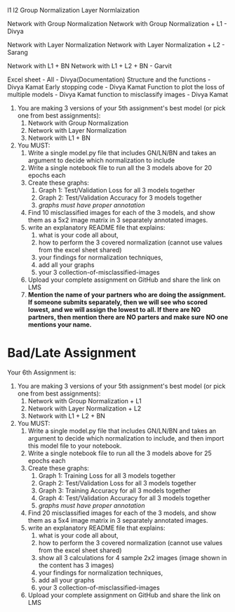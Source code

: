l1
l2
Group Normalization
Layer Normlaization

Network with Group Normalization
Network with Group Normalization + L1 - Divya

Network with Layer Normalization
Network with Layer Normalization + L2 - Sarang

Network with L1 + BN
Network with L1 + L2 + BN - Garvit

Excel sheet - All - Divya(Documentation)
Structure and the functions - Divya Kamat
Early stopping code - Divya Kamat
Function to plot the loss of multiple models - Divya Kamat
function to misclassify images - Divya Kamat




1. You are making 3 versions of your 5th assignment's best model (or pick one from best assignments):
   1. Network with Group Normalization
   2. Network with Layer Normalization
   3. Network with L1 + BN
2. You MUST:
   1. Write a single model.py file that includes GN/LN/BN and takes an argument to decide which normalization to include
   2. Write a single notebook file to run all the 3 models above for 20 epochs each
   3. Create these graphs:
      1. Graph 1: Test/Validation Loss for all 3 models together
      2. Graph 2: Test/Validation Accuracy for 3 models together
      3. *graphs must have proper annotation*
   4. Find 10 misclassified images for each of the 3 models, and show them as a 5x2 image matrix in 3 separately annotated images. 
   5. write an explanatory README file that explains:
      1. what is your code all about,
      2. how to perform the 3 covered normalization (cannot use values from the excel sheet shared)
      3. your findings for normalization techniques,
      4. add all your graphs
      5. your 3 collection-of-misclassified-images 
   6. Upload your complete assignment on GitHub and share the link on LMS
   7. **Mention the name of your partners who are doing the assignment. If someone submits separately, then we will see who scored lowest, and we will assign the lowest to all. If there are NO partners, then mention there are NO parters and make sure NO one mentions your name.** 

# **Bad/Late Assignment**


Your 6th Assignment is:

1. You are making 3 versions of your 5th assignment's best model (or pick one from best assignments):
   1. Network with Group Normalization + L1
   2. Network with Layer Normalization + L2
   3. Network with L1 + L2 + BN
2. You MUST:
   1. Write a single model.py file that includes GN/LN/BN and takes an argument to decide which normalization to include, and then import this model file to your notebook. 
   2. Write a single notebook file to run all the 3 models above for 25 epochs each
   3. Create these graphs:
      1. Graph 1: Training Loss for all 3 models together
      2. Graph 2: Test/Validation Loss for all 3 models together
      3. Graph 3: Training Accuracy for all 3 models together
      4. Graph 4: Test/Validation Accuracy for all 3 models together
      5. *graphs must have proper annotation*
   4. Find 20 misclassified images for each of the 3 models, and show them as a 5x4 image matrix in 3 separately annotated images. 
   5. write an explanatory README file that explains:
      1. what is your code all about,
      2. how to perform the 3 covered normalization (cannot use values from the excel sheet shared)
      3. show all 3 calculations for 4 sample 2x2 images (image shown in the content has 3 images)
      4. your findings for normalization techniques,
      5. add all your graphs
      6. your 3 collection-of-misclassified-images 
   6. Upload your complete assignment on GitHub and share the link on LMS
